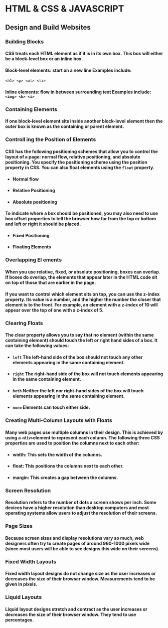 # HTML & CSS & JAVASCRIPT
## Design and Build Websites

### Building Blocks
#### CSS treats each HTML element as if it is in its own box. This box will either be a block-level box or an inline box.
#### Block-level elements: start on a new line Examples include:
`<h1> <p> <ul> <li>`
#### Inline elements: flow in between surrounding text Examples include: `<img> <b> <i>`

### Containing Elements
#### If one block-level element sits inside another block-level element then the outer box is known as the containing or parent element.

### Controll ing the Position of Elements
#### CSS has the following positioning schemes that allow  you to control the layout of a page: normal flow, relative positioning, and absolute positioning. You specify the positioning scheme using the position property in CSS. You can also float elements using the `float` property.

- #### Normal flow
- #### Relative Positioning
- #### Absolute positioning
#### To indicate where a box should be positioned, you may also need to use box offset properties to tell the browser how far from the top or bottom and left or right it should be placed.
- #### Fixed Positioning
- #### Floating Elements

### Overlapping El ements
#### When you use relative, fixed, or absolute positioning, boxes can overlap. If boxes do overlap, the elements that appear later in the HTML code sit on top of those that are earlier in the page.
#### If you want to control which element sits on top, you can use the z-index property. Its value is a number, and the higher the number the closer that element is to the front. For example, an element with a z-index of 10 will appear over the top of one with a z-index of 5.

### Clearing Floats
#### The clear property allows you to say that no element (within the same containing element) should touch the left or right hand sides of a box. It can take the following values:

- #### `left` The left-hand side of the box should not touch any other elements appearing in the same containing element.
- #### `right` The right-hand side of the box will not touch elements appearing in the same containing element.
- #### `both` Neither the left nor right-hand sides of the box will touch elements appearing in the same containing element.
- #### `none` Elements can touch either side.
### Creating Multi-Column Layouts with Floats

#### Many web pages use multiple columns in their design. This is achieved by using a `<div>`element to represent each column. The following three CSS properties are used to position the columns next to each other:


- #### width: This sets the width of the columns.
- #### float: This positions the columns next to each other.
- #### margin: This creates a gap between the columns. 

### Screen Resolution
#### Resolution refers to the number of dots a screen shows per inch. Some devices have a higher resolution than desktop computers and most operating systems allow users to adjust the resolution of their screens.

### Page Sizes
#### Because screen sizes and display resolutions vary so much, web designers often try to create pages of around 960-1000 pixels wide (since most users will be able to see designs this wide on their screens).

### Fixed Width Layouts
#### Fixed width layout designs do not change size as the user increases or decreases the size of their browser window. Measurements tend to be given in pixels.

### Liquid Layouts
#### Liquid layout designs stretch and contract as the user increases or decreases the size of their browser window. They tend to use percentages.



